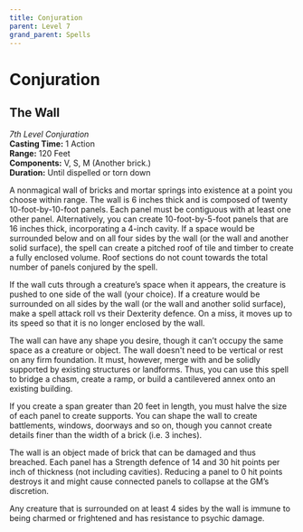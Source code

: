 ```yaml
---
title: Conjuration
parent: Level 7
grand_parent: Spells
---
```


# Conjuration

## The Wall
*7th Level Conjuration*<br>
**Casting Time:** 1 Action<br>
**Range:** 120 Feet<br>
**Components:** V, S, M (Another brick.)<br>
**Duration:** Until dispelled or torn down

A nonmagical wall of bricks and mortar springs into existence at a point you choose within range. The wall is 6 inches thick and is composed of twenty 10-foot-by-10-foot panels. Each panel must be contiguous with at least one other panel. Alternatively, you can create 10-foot-by-5-foot panels that are 16 inches thick, incorporating a 4-inch cavity. If a space would be surrounded below and on all four sides by the wall (or the wall and another solid surface), the spell can create a pitched roof of tile and timber to create a fully enclosed volume. Roof sections do not count towards the total number of panels conjured by the spell.

If the wall cuts through a creature’s space when it appears, the creature is pushed to one side of the wall (your choice). If a creature would be surrounded on all sides by the wall (or the wall and another solid surface), make a spell attack roll vs their Dexterity defence. On a miss, it moves up to its speed so that it is no longer enclosed by the wall.
    
The wall can have any shape you desire, though it can’t occupy the same space as a creature or object. The wall doesn't need to be vertical or rest on any firm foundation. It must, however, merge with and be solidly supported by existing structures or landforms. Thus, you can use this spell to bridge a chasm, create a ramp, or build a cantilevered annex onto an existing building.

If you create a span greater than 20 feet in length, you must halve the size of each panel to create supports. You can shape the wall to create battlements, windows, doorways and so on, though you cannot create details finer than the width of a brick (i.e. 3 inches).

The wall is an object made of brick that can be damaged and thus breached. Each panel has a Strength defence of 14 and 30 hit points per inch of thickness (not including cavities). Reducing a panel to 0 hit points destroys it and might cause connected panels to collapse at the GM’s discretion.

Any creature that is surrounded on at least 4 sides by the wall is immune to being charmed or frightened and has resistance to psychic damage.
